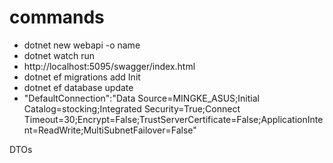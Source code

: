 
# commands

- dotnet new webapi -o name
- dotnet watch run
- http://localhost:5095/swagger/index.html
- dotnet ef migrations add Init
- dotnet ef database update
- "DefaultConnection":"Data Source=MINGKE_ASUS;Initial Catalog=stocking;Integrated Security=True;Connect Timeout=30;Encrypt=False;TrustServerCertificate=False;ApplicationIntent=ReadWrite;MultiSubnetFailover=False"

DTOs